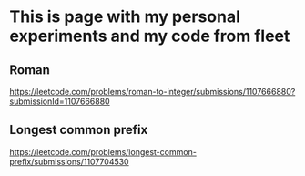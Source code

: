 # This is page with my personal experiments and my code from fleet

## Roman
https://leetcode.com/problems/roman-to-integer/submissions/1107666880?submissionId=1107666880

## Longest common prefix
https://leetcode.com/problems/longest-common-prefix/submissions/1107704530
